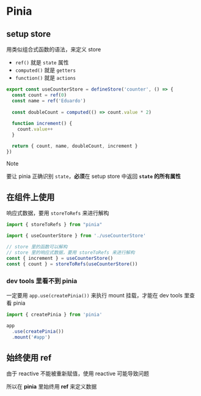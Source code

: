 # Pinia

## setup store

用类似组合式函数的语法，来定义 store

- `ref()` 就是 `state` 属性
- `computed()` 就是 `getters`
- `function()` 就是 `actions`

```js
export const useCounterStore = defineStore('counter', () => {
  const count = ref(0)
  const name = ref('Eduardo')
  
  const doubleCount = computed(() => count.value * 2)
  
  function increment() {
    count.value++
  }

  return { count, name, doubleCount, increment }
})
```

> [!NOTE]
>
> 要让 pinia 正确识别 `state`，**必须**在 setup store 中返回 **`state` 的所有属性**



## 在组件上使用

响应式数据，要用 `storeToRefs` 来进行解构

```js
import { storeToRefs } from "pinia"

import { useCounterStore } from './useCounterStore'

// store 里的函数可以解构
// store 里的响应式数据，要用 storeToRefs 来进行解构
const { increment } = useCounterStore()
const { count } = storeToRefs(useCounterStore())
```



### dev tools 里看不到 pinia

一定要用 `app.use(createPinia())` 来执行 mount 挂载，才能在 dev tools 里查看 pinia

```js
import { createPinia } from 'pinia'

app
  .use(createPinia())
  .mount('#app')
```



## 始终使用 ref

由于 reactive 不能被重新赋值，使用 reactive 可能导致问题

所以在 **pinia** 里始终用 **ref** 来定义数据
